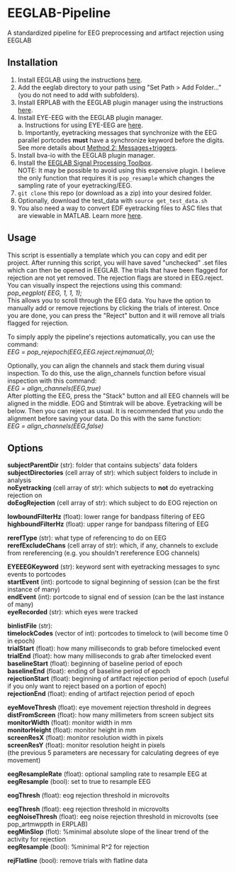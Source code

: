# EEGLAB-Pipeline
A standardized pipeline for EEG preprocessing and artifact rejection using EEGLAB

## Installation

1. Install EEGLAB using the instructions [here](https://sccn.ucsd.edu/eeglab/downloadtoolbox.php/download.php).
3. Add the eeglab directory to your path using "Set Path > Add Folder..." (you do not need to add with subfolders).
4. Install ERPLAB with the EEGLAB plugin manager using the instructions [here](https://github.com/lucklab/erplab/wiki/Installation).
5. Install EYE-EEG with the EEGLAB plugin manager.<br />
   a. Instructions for using EYE-EEG are [here](https://www.eyetracking-eeg.org/tutorial.html).<br />
   b. Importantly, eyetracking messages that synchronize with the EEG parallel portcodes **must** have a synchronize keyword before the digits. See more details about [Method 2: Messages+triggers](https://www.eyetracking-eeg.org/tutorial.html#tutorial1).<br />
5. Install bva-io with the EEGLAB plugin manager.
6. Install the [EEGLAB Signal Processing Toolbox](https://www.mathworks.com/products/signal.html).   
   NOTE: It may be possible to avoid using this expensive plugin. I believe the only function that requires it is `pop_resample` which changes the sampling rate of your eyetracking/EEG.
8. `git clone` this repo (or download as a zip) into your desired folder.
9. Optionally, download the test_data with `source get_test_data.sh`
10. You also need a way to convert EDF eyetracking files to ASC files that are viewable in MATLAB. Learn more [here](https://download.sr-support.com/dispdoc/page25.html).  

## Usage
This script is essentially a template which you can copy and edit per project. After running this script, you will have saved "unchecked" .set files which can then be opened in EEGLAB. The trials that have been flagged for rejection are not yet removed. The rejection flags are stored in EEG.reject. You can visually inspect the rejections using this command: <br />
    *pop_eegplot( EEG, 1, 1, 1);*<br />
This allows you to scroll through the EEG data. You have the option to manually add or remove rejections by clicking the trials of interest. Once you are done, you can press the "Reject" button and it will remove all trials flagged for rejection.<br />

To simply apply the pipeline's rejections automatically, you can use the command:<br />
    *EEG = pop_rejepoch(EEG,EEG.reject.rejmanual,0);*

Optionally, you can align the channels and stack them during visual inspection. To do this, use the align_channels function before visual inspection with this command:<br />
*EEG = align_channels(EEG,true)*<br />
After plotting the EEG, press the "Stack" button and all EEG channels will be aligned in the middle. EOG and Stimtrak will be above. Eyetracking will be below. Then you can reject as usual. It is recommended that you undo the alignment before saving your data. Do this with the same function:<br />
*EEG = align_channels(EEG,false)*<br />

## Options

**subjectParentDir** (str): folder that contains subjects' data folders<br />
**subjectDirectories** (cell array of str): which subject folders to include in analysis<br />
**noEyetracking** (cell array of str): which subjects to **not** do eyetracking rejection on <br />
**doEogRejection** (cell array of str): which subject to do EOG rejection on<br />

**lowboundFilterHz** (float): lower range for bandpass filtering of EEG<br />
**highboundFilterHz** (float): upper range for bandpass filtering of EEG<br />

**rerefType** (str): what type of referencing to do on EEG<br />
**rerefExcludeChans** (cell array of str): which, if any, channels to exclude from rereferencing (e.g. you shouldn't rereference EOG channels)<br />

**EYEEEGKeyword** (str): keyword sent with eyetracking messages to sync events to portcodes<br />
**startEvent** (int): portcode to signal beginning of session (can be the first instance of many)<br />
**endEvent** (int): portcode to signal end of session (can be the last instance of many)<br />
**eyeRecorded** (str): which eyes were tracked<br />

**binlistFile** (str):<br />
**timelockCodes** (vector of int): portcodes to timelock to (will become time 0 in epoch)<br />
**trialStart** (float): how many milliseconds to grab before timelocked event <br />
**trialEnd** (float): how many milliseconds to grab after timelocked event<br />
**baselineStart** (float): beginning of baseline period of epoch<br />
**baselineEnd** (float): ending of baseline period of epoch<br />
**rejectionStart** (float): beginning of artifact rejection period of epoch (useful if you only want to reject based on a portion of epoch)<br />
**rejectionEnd** (float): ending of artifact rejection period of epoch<br />

**eyeMoveThresh** (float): eye movement rejection threshold in degrees <br />
**distFromScreen** (float): how many millimeters from screen subject sits<br />
**monitorWidth** (float): monitor width in mm<br />
**monitorHeight** (float): monitor height in mm<br />
**screenResX** (float): monitor resolution width in pixels<br />
**screenResY** (float): monitor resolution height in pixels<br />
(the previous 5 parameters are necessary for calculating degrees of eye movement)<br />

**eegResampleRate** (float): optional sampling rate to resample EEG at<br />
**eegResample** (bool): set to true to resample EEG<br />

**eogThresh** (float): eog rejection threshold in microvolts<br />

**eegThresh** (float): eeg rejection threshold in microvolts<br />
**eegNoiseThresh** (float): eeg noise rejection threshold in microvolts (see pop_artmwppth in ERPLAB)<br />
**eegMinSlop** (flot): %minimal absolute slope of the linear trend of the activity for rejection<br />
**eegResample** (bool): %minimal R^2 for rejection<br />

**rejFlatline** (bool): remove trials with flatline data <br />
